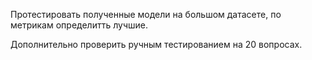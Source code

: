 Протестировать полученные модели на большом датасете, по метрикам определитть лучшие.

Дополнительно проверить ручным тестированием на 20 вопросах.